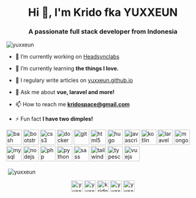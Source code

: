 <h1 align="center">Hi 👋, I'm Krido fka YUXXEUN</h1>
<h3 align="center">A passionate full stack developer from Indonesia</h3>

<p align="left"> <img src="https://komarev.com/ghpvc/?username=yuxxeun" alt="yuxxeun" /> </p>

- 🔭 I’m currently working on [Headsynclabs](https://github.com/headsynclabs)

- 🌱 I’m currently learning **the things I love.**

- 📝 I regulary write articles on [yuxxeun.github.io](yuxxeun.github.io)

- 💬 Ask me about **vue, laravel and more!**

- 📫 How to reach me **kridospace@gmail.com**

- ⚡ Fun fact **I have two dimples!**

<p align="left"><img src="https://www.vectorlogo.zone/logos/gnu_bash/gnu_bash-icon.svg" alt="bash" width="40" height="40"/> <img src="https://devicons.github.io/devicon/devicon.git/icons/bootstrap/bootstrap-plain.svg" alt="bootstrap" width="40" height="40"/> <img src="https://devicons.github.io/devicon/devicon.git/icons/css3/css3-original-wordmark.svg" alt="css3" width="40" height="40"/> <img src="https://devicons.github.io/devicon/devicon.git/icons/docker/docker-original-wordmark.svg" alt="docker" width="40" height="40"/> <img src="https://www.vectorlogo.zone/logos/git-scm/git-scm-icon.svg" alt="git" width="40" height="40"/> <img src="https://devicons.github.io/devicon/devicon.git/icons/html5/html5-original-wordmark.svg" alt="html5" width="40" height="40"/> <img src="https://api.iconify.design/logos-hugo.svg" alt="hugo" width="40" height="40"/> <img src="https://devicons.github.io/devicon/devicon.git/icons/javascript/javascript-original.svg" alt="javascript" width="40" height="40"/> <img src="https://www.vectorlogo.zone/logos/kotlinlang/kotlinlang-icon.svg" alt="kotlin" width="40" height="40"/> <img src="https://devicons.github.io/devicon/devicon.git/icons/laravel/laravel-plain-wordmark.svg" alt="laravel" width="40" height="40"/> <img src="https://devicons.github.io/devicon/devicon.git/icons/mongodb/mongodb-original-wordmark.svg" alt="mongodb" width="40" height="40"/> <img src="https://devicons.github.io/devicon/devicon.git/icons/mysql/mysql-original-wordmark.svg" alt="mysql" width="40" height="40"/> <img src="https://devicons.github.io/devicon/devicon.git/icons/nodejs/nodejs-original-wordmark.svg" alt="nodejs" width="40" height="40"/> <img src="https://devicons.github.io/devicon/devicon.git/icons/php/php-original.svg" alt="php" width="40" height="40"/> <img src="https://devicons.github.io/devicon/devicon.git/icons/python/python-original.svg" alt="python" width="40" height="40"/> <img src="https://devicons.github.io/devicon/devicon.git/icons/sass/sass-original.svg" alt="sass" width="40" height="40"/> <img src="https://www.vectorlogo.zone/logos/tailwindcss/tailwindcss-icon.svg" alt="tailwind" width="40" height="40"/> <img src="https://devicons.github.io/devicon/devicon.git/icons/typescript/typescript-original.svg" alt="typescript" width="40" height="40"/> <img src="https://devicons.github.io/devicon/devicon.git/icons/vuejs/vuejs-original-wordmark.svg" alt="vuejs" width="40" height="40"/></p><p>&nbsp;<img align="center" src="https://github-readme-stats.vercel.app/api?username=yuxxeun&show_icons=true" alt="yuxxeun" /></p>

<p align="center">
<a href="https://dev.to/yuxxeun" target="blank"><img align="center" src="https://cdn.jsdelivr.net/npm/simple-icons@3.0.1/icons/dev-dot-to.svg" alt="yuxxeun" height="30" width="30" /></a>
<a href="https://twitter.com/yuxxeun" target="blank"><img align="center" src="https://cdn.jsdelivr.net/npm/simple-icons@3.0.1/icons/twitter.svg" alt="yuxxeun" height="30" width="30" /></a>
<a href="https://linkedin.com/in/krido-pambudi" target="blank"><img align="center" src="https://cdn.jsdelivr.net/npm/simple-icons@3.0.1/icons/linkedin.svg" alt="krido-pambudi" height="30" width="30" /></a>
<a href="https://fb.com/yuxxeun" target="blank"><img align="center" src="https://cdn.jsdelivr.net/npm/simple-icons@3.0.1/icons/facebook.svg" alt="yuxxeun" height="30" width="30" /></a>
<a href="https://instagram.com/yuxxeun" target="blank"><img align="center" src="https://cdn.jsdelivr.net/npm/simple-icons@3.0.1/icons/instagram.svg" alt="yuxxeun" height="30" width="30" /></a>
</p>
